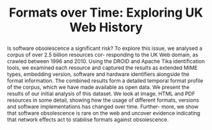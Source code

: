 ---
abstract: Is software obsolescence a significant risk? To explore this issue, we analysed
  a corpus of over 2.5 billion resources cor- responding to the UK Web domain, as
  crawled between 1996 and 2010. Using the DROID and Apache Tika identification tools,
  we examined each resource and captured the results as extended MIME types, embedding
  version, software and hardware identifiers alongside the format information. The
  combined results form a detailed temporal format profile of the corpus, which we
  have made available as open data. We present the results of our initial analysis
  of this dataset. We look at image, HTML and PDF resources in some detail, showing
  how the usage of different formats, versions and software implementations has changed
  over time. Further- more, we show that software obsolescence is rare on the web
  and uncover evidence indicating that network effects act to stabilise formats against
  obsolescence.
creators:
- Jackson, Andrew N.
date: null
document_url: https://services.phaidra.univie.ac.at/api/object/o:293834/download
grand_parent: iPRES
institutions: []
keywords:
- ischool
- toronto
- canada
- software obsolescence
- internet
- web domains
landing_page_url: https://phaidra.univie.ac.at/o:293834
language: eng
layout: publication
license: CC BY-NC-SA 3.0 AT
notes_url: null
parent: iPRES 2012
publication_type: paper
size: 820275
slides_url: null
source_name: iPRES
title: 'Formats over Time: Exploring UK Web History'
year: 2012
---